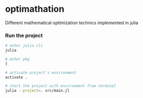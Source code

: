 # optimathation

Different mathematical optimization technics implemented in julia


### Run the project

```bash
# enter julia cli
julia

# enter pkg
] 

# activate project's environment
activate .
```

```bash
# start the project with environment from terminal
julia --project=. src/main.jl
```
